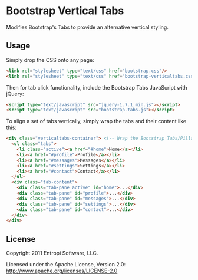 Bootstrap Vertical Tabs
=======================

Modifies Bootstrap's Tabs to provide an alternative vertical styling.

Usage
-----

Simply drop the CSS onto any page:

``` html
<link rel="stylesheet" type="text/css" href="bootstrap.css"/>
<link rel="stylesheet" type="text/css" href="bootstrap-verticaltabs.css"/>
```

Then for tab click functionality, include the Bootstrap Tabs JavaScript with jQuery:

``` html
<script type="text/javascript" src="jquery-1.7.1.min.js"></script>
<script type="text/javascript" src="bootstrap-tabs.js"></script>
```

To align a set of tabs vertically, simply wrap the tabs and their content like this:

``` html
<div class="verticaltabs-container"> <!-- Wrap the Bootstrap Tabs/Pills in this container to position them vertically -->
  <ul class="tabs">
    <li class="active"><a href="#home">Home</a></li>
    <li><a href="#profile">Profile</a></li>
    <li><a href="#messages">Messages</a></li>
    <li><a href="#settings">Settings</a></li>
    <li><a href="#contact">Contact</a></li>
  </ul>
  <div class="tab-content">
    <div class="tab-pane active" id="home">...</div>
    <div class="tab-pane" id="profile">...</div>
    <div class="tab-pane" id="messages">...</div>
    <div class="tab-pane" id="settings">...</div>
    <div class="tab-pane" id="contact">...</div>
  </div>
</div>
```

License
---------------------

Copyright 2011 Entropi Software, LLC.

Licensed under the Apache License, Version 2.0: http://www.apache.org/licenses/LICENSE-2.0
